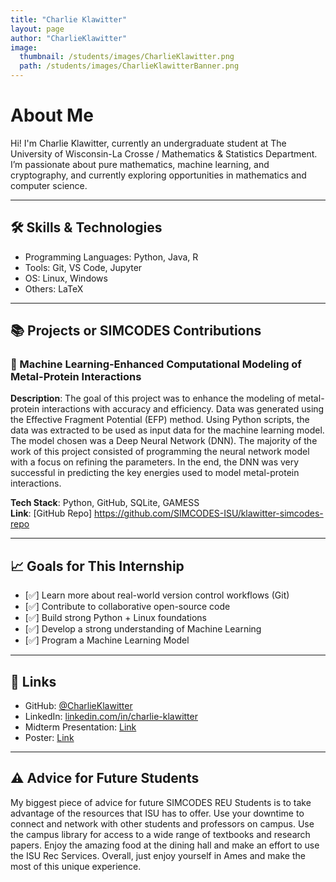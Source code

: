 ```yaml
---
title: "Charlie Klawitter"
layout: page
author: "CharlieKlawitter"
image:
  thumbnail: /students/images/CharlieKlawitter.png
  path: /students/images/CharlieKlawitterBanner.png
---
```


# About Me

Hi! I'm Charlie Klawitter, currently an undergraduate student at The University of Wisconsin-La Crosse / Mathematics & Statistics Department. I’m passionate about pure mathematics, machine learning, and cryptography, and currently exploring
opportunities in mathematics and computer science. 

---

## 🛠 Skills & Technologies

- Programming Languages: Python, Java, R
- Tools: Git, VS Code, Jupyter
- OS: Linux, Windows
- Others: LaTeX

---

## 📚 Projects or SIMCODES Contributions

### 📌 Machine Learning-Enhanced Computational Modeling of Metal-Protein Interactions 

**Description**: The goal of this project was to enhance the modeling of metal-protein interactions with accuracy and efficiency. Data was generated using the Effective Fragment Potential (EFP) method. Using Python scripts, the data was extracted to be used as input data for the machine learning model. The model chosen was a Deep Neural Network (DNN). The majority of the work of this project consisted of programming the neural network model with a focus on refining the parameters. In the end, the DNN was very successful in predicting the key energies used to model metal-protein interactions.   

**Tech Stack**: Python, GitHub, SQLite, GAMESS  
**Link**: [GitHub Repo] https://github.com/SIMCODES-ISU/klawitter-simcodes-repo

---

## 📈 Goals for This Internship

- [✅] Learn more about real-world version control workflows (Git)
- [✅] Contribute to collaborative open-source code
- [✅] Build strong Python + Linux foundations
- [✅] Develop a strong understanding of Machine Learning 
- [✅] Program a Machine Learning Model
---

## 🔗 Links

- GitHub: [@CharlieKlawitter](https://github.com/CharlieKlawitter)
- LinkedIn: [linkedin.com/in/charlie-klawitter](https://linkedin.com/in/charlie-klawitter)
- Midterm Presentation: [Link](https://github.com/SIMCODES-ISU/talks_from_the_past/tree/main/2025/midterm_presentations/klawitter.pdf)
- Poster: [Link](https://github.com/SIMCODES-ISU/talks_from_the_past/tree/main/2025/posters/klawitter.pdf)

---

## ⚠  Advice for Future Students

My biggest piece of advice for future SIMCODES REU Students is to take advantage of the resources that ISU has to offer. Use your downtime to connect and network with other students and professors on campus. Use the campus library for access to a wide range of textbooks and research papers. Enjoy the amazing food at the dining hall and make an effort to use the ISU Rec Services. Overall, just enjoy yourself in Ames and make the most of this unique experience.
